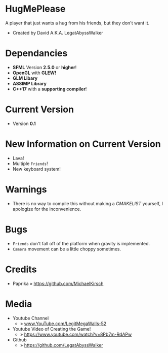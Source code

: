 # HugMePlease
A player that just wants a hug from his friends, but they don't want it. 
* Created by David A.K.A. LegatAbyssWalker

# Dependancies
* **SFML** Version **2.5.0** or **higher**!
* **OpenGL** with **GLEW!**
* **GLM Libary**
* **ASSIMP Library**
* **C++17** with a **supporting compiler**!

# Current Version
* Version **0.1**

# New Information on Current Version
* Lava! 
* Multiple `Friends`!
* New keyboard system!

# Warnings
* There is no way to compile this without making a *CMAKELIST* yourself, I apologize for the inconvenience.
 
# Bugs
* `Friends` don't fall off of the platform when gravity is implemented. 
* `Camera` movement can be a little choppy sometimes. 

# Credits
* Paprika » https://github.com/MichaelKirsch

# Media
* Youtube Channel                
  - » www.YouTube.com/LegitMegaWalls-52
* Youtube Video of Creating the Game! 
  - » https://www.youtube.com/watch?v=8Pb7m-RdAPw
* Github                         
  - » https://github.com/LegatAbyssWalker
